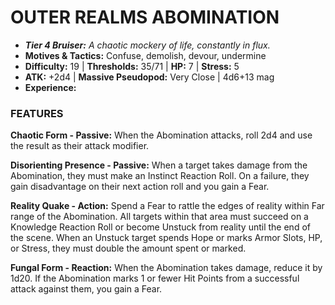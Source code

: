 # OUTER REALMS ABOMINATION

- ***Tier 4 Bruiser:*** *A chaotic mockery of life, constantly in flux.*
- **Motives & Tactics:** Confuse, demolish, devour, undermine
- **Difficulty:** 19 | **Thresholds:** 35/71 | **HP:** 7 | **Stress:** 5
- **ATK:** +2d4 | **Massive Pseudopod:** Very Close | 4d6+13 mag
- **Experience:** 

### FEATURES

**Chaotic Form - Passive:** When the Abomination attacks, roll 2d4 and use the result as their attack modifier.

**Disorienting Presence - Passive:** When a target takes damage from the Abomination, they must make an Instinct Reaction Roll. On a failure, they gain disadvantage on their next action roll and you gain a Fear.

**Reality Quake - Action:** Spend a Fear to rattle the edges of reality within Far range of the Abomination. All targets within that area must succeed on a Knowledge Reaction Roll or become Unstuck from reality until the end of the scene. When an Unstuck target spends Hope or marks Armor Slots, HP, or Stress, they must double the amount spent or marked.

**Fungal Form - Reaction:** When the Abomination takes damage, reduce it by 1d20. If the Abomination marks 1 or fewer Hit Points from a successful attack against them, you gain a Fear.
